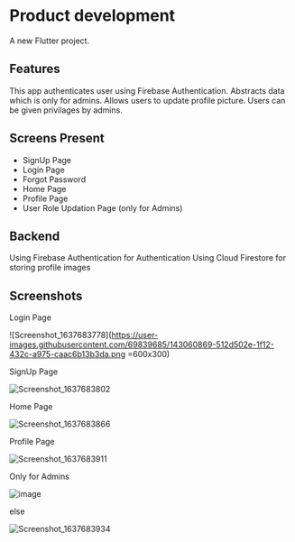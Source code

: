 # Product development

A new Flutter project.

## Features
This app authenticates user using Firebase Authentication.
Abstracts data which is only for admins.
Allows users to update profile picture.
Users can be given privilages by admins.


## Screens Present

* SignUp Page
* Login Page
* Forgot Password
* Home Page 
* Profile Page
* User Role Updation Page (only for Admins)

## Backend
Using Firebase Authentication for Authentication
Using Cloud Firestore for storing profile images

## Screenshots

Login Page

![Screenshot_1637683778](https://user-images.githubusercontent.com/69839685/143060869-512d502e-1f12-432c-a975-caac6b13b3da.png =600x300)


SignUp Page

![Screenshot_1637683802](https://user-images.githubusercontent.com/69839685/143060956-84721989-a244-4f83-99a5-4f2190fba9ef.png)


Home Page

![Screenshot_1637683866](https://user-images.githubusercontent.com/69839685/143061164-be5cdeac-57eb-4112-a080-0c287b8e66b4.png)


Profile Page

![Screenshot_1637683911](https://user-images.githubusercontent.com/69839685/143061223-c07ee02b-280e-4b44-aa2e-f9a370cced37.png)


Only for Admins

![image](https://user-images.githubusercontent.com/69839685/143062576-83a20166-caf3-4f7c-a1d6-ba3578ac9304.png)


else

![Screenshot_1637683934](https://user-images.githubusercontent.com/69839685/143061340-3f208601-cd22-48e3-a63d-aea05a84cf32.png)




